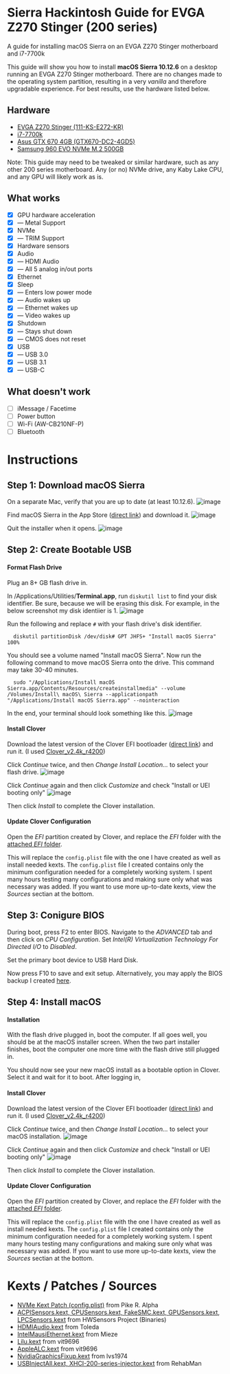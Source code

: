# Sierra Hackintosh Guide for EVGA Z270 Stinger (200 series)
A guide for installing macOS Sierra on an EVGA Z270 Stinger motherboard and i7-7700k

This guide will show you how to install **macOS Sierra 10.12.6** on a desktop running an EVGA Z270 Stinger motherboard. There are no changes made to the operating system partition, resulting in a very *vanilla* and therefore upgradable experience. For best results, use the hardware listed below.

## Hardware
- [EVGA Z270 Stinger (111-KS-E272-KR)](https://www.evga.com/products/product.aspx?pn=111-KS-E272-KR)
- [i7-7700k](https://ark.intel.com/products/97129/Intel-Core-i7-7700K-Processor-8M-Cache-up-to-4_50-GHz)
- [Asus GTX 670 4GB (GTX670-DC2-4GD5)](https://www.asus.com/us/Graphics-Cards/GTX670DC24GD5/)
- [Samsung 960 EVO NVMe M.2 500GB](http://www.samsung.com/us/computing/memory-storage/solid-state-drives/ssd-960-evo-m-2-500gb-mz-v6e500bw/)

Note: This guide may need to be tweaked or similar hardware, such as any other 200 series motherboard. Any (or no) NVMe drive, any Kaby Lake CPU, and any GPU will likely work as is. 

## What works
- [x] GPU hardware acceleration
- [x] — Metal Support
- [x] NVMe
- [x] — TRIM Support
- [x] Hardware sensors
- [x] Audio
- [x] — HDMI Audio
- [x] — All 5 analog in/out ports
- [x] Ethernet
- [x] Sleep
- [x] — Enters low power mode
- [x] — Audio wakes up
- [x] — Ethernet wakes up
- [x] — Video wakes up
- [x] Shutdown
- [x] — Stays shut down
- [x] — CMOS does not reset
- [x] USB
- [x] — USB 3.0
- [x] — USB 3.1
- [x] — USB-C

## What doesn't work
- [ ] iMessage / Facetime
- [ ] Power button
- [ ] Wi-Fi (AW-CB210NF-P)
- [ ] Bluetooth

# Instructions
## Step 1: Download macOS Sierra
On a separate Mac, verify that you are up to date (at least 10.12.6).
![image](https://user-images.githubusercontent.com/1683528/30447848-073ba4b8-9942-11e7-962b-83fb0e4cc110.png)

Find macOS Sierra in the App Store ([direct link](https://itunes.apple.com/us/app/macos-sierra/id1127487414?mt=12)) and download it.
![image](https://user-images.githubusercontent.com/1683528/30448242-1410d7b6-9943-11e7-875b-3b3e924c92b6.png)

Quit the installer when it opens.
![image](https://user-images.githubusercontent.com/1683528/30448617-e57ac384-9943-11e7-9a3d-c2027b2b7caf.png)

## Step 2: Create Bootable USB
#### Format Flash Drive
Plug an 8+ GB flash drive in.

In /Applications/Utilities/**Terminal.app**, run `diskutil list` to find your disk identifier. Be sure, because we will be erasing this disk. For example, in the below screenshot my disk identiier is 1. 
![image](https://user-images.githubusercontent.com/1683528/30508728-5764503c-9a52-11e7-9c21-f96aaaf9b0d4.png)

Run the following and replace `#` with your flash drive's disk identifier.
```
  diskutil partitionDisk /dev/disk# GPT JHFS+ "Install macOS Sierra" 100%
```
You should see a volume named "Install macOS Sierra". Now run the following command to move macOS Sierra onto the drive. This command may take 30-40 minutes.
```
  sudo "/Applications/Install macOS Sierra.app/Contents/Resources/createinstallmedia" --volume /Volumes/Install\ macOS\ Sierra --applicationpath "/Applications/Install macOS Sierra.app" --nointeraction
```

In the end, your terminal should look something like this.
![image](https://user-images.githubusercontent.com/1683528/30508742-c1a8beb0-9a52-11e7-8de6-5d37886ba0d4.png)


#### Install Clover
Download the latest version of the Clover EFI bootloader ([direct link](https://sourceforge.net/projects/cloverefiboot/files/latest/download?source=files)) and run it. (I used [Clover_v2.4k_r4200](https://sourceforge.net/projects/cloverefiboot/files/Installer/Clover_v2.4k_r4200.zip/download))

Click *Continue* twice, and then *Change Install Location...* to select your flash drive.
![image](https://user-images.githubusercontent.com/1683528/30508752-04d93520-9a53-11e7-8003-2316e5a1b725.png)

Click *Continue* again and then click *Customize* and check "Install or UEI booting only"
![image](https://user-images.githubusercontent.com/1683528/30450149-d7581b9c-9945-11e7-8549-76febcebe104.png)

Then click *Install* to complete the Clover installation.

#### Update Clover Configuration
Open the *EFI* partition created by Clover, and replace the *EFI* folder with the [attached *EFI* folder](https://github.com/uPaymeiFixit/evga-z270-stinger-hackintosh-guide/releases/download/v0.0.1/EFI.zip).

This will replace the `config.plist` file with the one I have created as well as install needed kexts. The `config.plist` file I created contains only the minimum configuration needed for a completely working system. I spent many hours testing many configurations and making sure only what was necessary was added. If you want to use more up-to-date kexts, view the *Sources* sectian at the bottom.

## Step 3: Conigure BIOS
During boot, press F2 to enter BIOS. Navigate to the *ADVANCED* tab and then click on *CPU Configuration*. Set *Intel(R) Virtualization Technology For Directed I/O* to *Disabled*. 

Set the primary boot device to USB Hard Disk.

Now press F10 to save and exit setup. Alternatively, you may apply the BIOS backup I created [here]().

## Step 4: Install macOS
#### Installation
With the flash drive plugged in, boot the computer. If all goes well, you should be at the macOS installer screen. When the two part installer finishes, boot the computer one more time with the flash drive still plugged in. 

You should now see your new macOS install as a bootable option in Clover. Select it and wait for it to boot. After logging in, 

#### Install Clover
Download the latest version of the Clover EFI bootloader ([direct link](https://sourceforge.net/projects/cloverefiboot/files/latest/download?source=files)) and run it. (I used [Clover_v2.4k_r4200](https://sourceforge.net/projects/cloverefiboot/files/Installer/Clover_v2.4k_r4200.zip/download))

Click *Continue* twice, and then *Change Install Location...* to select your macOS installation.
![image](https://user-images.githubusercontent.com/1683528/30517483-b7328baa-9b15-11e7-967f-afe30857dfeb.png)

Click *Continue* again and then click *Customize* and check "Install or UEI booting only"
![image](https://user-images.githubusercontent.com/1683528/30450149-d7581b9c-9945-11e7-8549-76febcebe104.png)

Then click *Install* to complete the Clover installation.

#### Update Clover Configuration
Open the *EFI* partition created by Clover, and replace the *EFI* folder with the [attached *EFI* folder](https://github.com/uPaymeiFixit/evga-z270-stinger-hackintosh-guide/releases/download/v0.0.1/EFI.zip).

This will replace the `config.plist` file with the one I have created as well as install needed kexts. The `config.plist` file I created contains only the minimum configuration needed for a completely working system. I spent many hours testing many configurations and making sure only what was necessary was added. If you want to use more up-to-date kexts, view the *Sources* sectian at the bottom.

# Kexts / Patches / Sources
- [NVMe Kext Patch (config.plist)](https://pikeralpha.wordpress.com/2016/06/27/nvmefamily-kext-bin-patch-data/comment-page-1/#comment-5855) from Pike R. Alpha
- [ACPISensors.kext, CPUSensors.kext, FakeSMC.kext, GPUSensors.kext, LPCSensors.kext](http://www.hwsensors.com/releases) from HWSensors Project (Binaries)
- [HDMIAudio.kext](https://github.com/toleda/audio_CloverHDMI) from Toleda
- [IntelMausiEthernet.kext](https://github.com/Mieze/IntelMausiEthernet) from Mieze
- [Lilu.kext](https://github.com/vit9696/Lilu) from vit9696
- [AppleALC.kext](https://github.com/vit9696/AppleALC/releases) from vit9696
- [NvidiaGraphicsFixup.kext](https://sourceforge.net/projects/nvidiagraphicsfixup/) from lvs1974
- [USBInjectAll.kext, XHCI-200-series-injector.kext](https://github.com/RehabMan/OS-X-USB-Inject-All) from RehabMan
